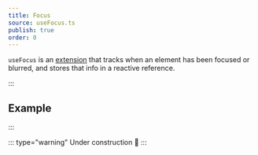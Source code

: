 ```yaml
---
title: Focus
source: useFocus.ts
publish: true
order: 0
---
```


`useFocus` is an [extension](/docs/features/extensions-overview) that tracks when an element has been focused or blurred, and stores that info in a reactive reference.


:::
## Example
:::

<LayoutExample component="ExampleUseFocus" />

::: type="warning"
Under construction 🚧
:::
